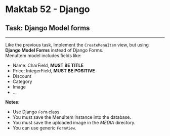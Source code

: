 # Maktab 52 - Django
## Task: Django Model forms

----
Like the previous task, Implement the `CreateMenuItem` view, but using **Django Model Forms** instead of Django Forms.  
MenuItem model includes fields like:
- Name: CharField, **MUST BE TITLE** 
- Price: IntegerField, **MUST BE POSITIVE**
- Discount
- Category
- Image
- ...

**Notes:**
- Use Django `Form` class.
- You must save the MenuItem instance into the database.
- You must save the uploaded image in the _MEDIA_ directory.
- You can use generic `FormView`.

